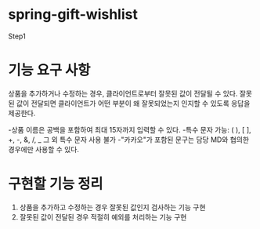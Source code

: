 # spring-gift-wishlist
 
Step1
# 기능 요구 사항
상품을 추가하거나 수정하는 경우, 클라이언트로부터 잘못된 값이 전달될 수 있다. 
잘못된 값이 전달되면 클라이언트가 어떤 부분이 왜 잘못되었는지 인지할 수 있도록 응답을 제공한다.

-상품 이름은 공백을 포함하여 최대 15자까지 입력할 수 있다.
-특수 문자
    가능: ( ), [ ], +, -, &, /, _
    그 외 특수 문자 사용 불가
-"카카오"가 포함된 문구는 담당 MD와 협의한 경우에만 사용할 수 있다.

# 구현할 기능 정리
1. 상품을 추가하고 수정하는 경우 잘못된 값인지 검사하는 기능 구현
2. 잘못된 값이 전달된 경우 적절히 예외를 처리하는 기능 구현



